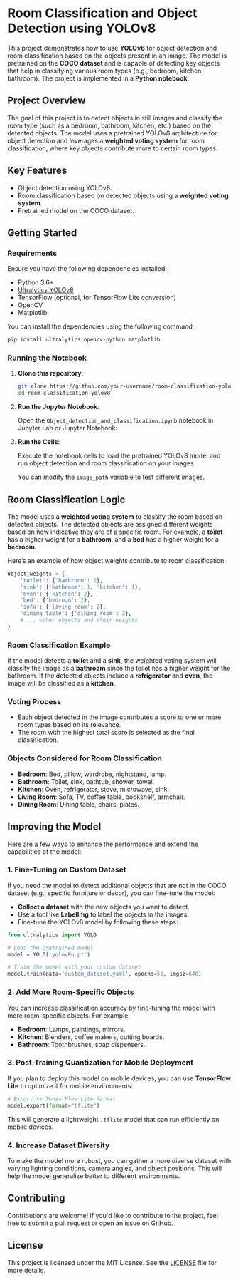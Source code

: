 # **Room Classification and Object Detection using YOLOv8**

This project demonstrates how to use **YOLOv8** for object detection and room classification based on the objects present in an image. The model is pretrained on the **COCO dataset** and is capable of detecting key objects that help in classifying various room types (e.g., bedroom, kitchen, bathroom). The project is implemented in a **Python notebook**.

## **Project Overview**

The goal of this project is to detect objects in still images and classify the room type (such as a bedroom, bathroom, kitchen, etc.) based on the detected objects. The model uses a pretrained YOLOv8 architecture for object detection and leverages a **weighted voting system** for room classification, where key objects contribute more to certain room types.

## **Key Features**
- Object detection using YOLOv8.
- Room classification based on detected objects using a **weighted voting system**.
- Pretrained model on the COCO dataset.

## **Getting Started**

### **Requirements**

Ensure you have the following dependencies installed:

- Python 3.6+
- [Ultralytics YOLOv8](https://github.com/ultralytics/yolov8)
- TensorFlow (optional, for TensorFlow Lite conversion)
- OpenCV
- Matplotlib

You can install the dependencies using the following command:

```bash
pip install ultralytics opencv-python matplotlib
```

### **Running the Notebook**

1. **Clone this repository**:

    ```bash
    git clone https://github.com/your-username/room-classification-yolov8.git
    cd room-classification-yolov8
    ```

2. **Run the Jupyter Notebook**:

    Open the `Object_detection_and_classification.ipynb` notebook in Jupyter Lab or Jupyter Notebook:

3. **Run the Cells**:

    Execute the notebook cells to load the pretrained YOLOv8 model and run object detection and room classification on your images.

    You can modify the `image_path` variable to test different images.

## **Room Classification Logic**

The model uses a **weighted voting system** to classify the room based on detected objects. The detected objects are assigned different weights based on how indicative they are of a specific room. For example, a **toilet** has a higher weight for a **bathroom**, and a **bed** has a higher weight for a **bedroom**.

Here’s an example of how object weights contribute to room classification:

```python
object_weights = {
    'toilet': {'bathroom': 2},
    'sink': {'bathroom': 1, 'kitchen': 1},
    'oven': {'kitchen': 2},
    'bed': {'bedroom': 2},
    'sofa': {'living room': 2},
    'dining table': {'dining room': 2},
    # ... other objects and their weights
}
```

### **Room Classification Example**

If the model detects a **toilet** and a **sink**, the weighted voting system will classify the image as a **bathroom** since the toilet has a higher weight for the bathroom. If the detected objects include a **refrigerator** and **oven**, the image will be classified as a **kitchen**.

### **Voting Process**

- Each object detected in the image contributes a score to one or more room types based on its relevance.
- The room with the highest total score is selected as the final classification.

### **Objects Considered for Room Classification**

- **Bedroom**: Bed, pillow, wardrobe, nightstand, lamp.
- **Bathroom**: Toilet, sink, bathtub, shower, towel.
- **Kitchen**: Oven, refrigerator, stove, microwave, sink.
- **Living Room**: Sofa, TV, coffee table, bookshelf, armchair.
- **Dining Room**: Dining table, chairs, plates.

## **Improving the Model**

Here are a few ways to enhance the performance and extend the capabilities of the model:

### **1. Fine-Tuning on Custom Dataset**
If you need the model to detect additional objects that are not in the COCO dataset (e.g., specific furniture or decor), you can fine-tune the model:
- **Collect a dataset** with the new objects you want to detect.
- Use a tool like **LabelImg** to label the objects in the images.
- Fine-tune the YOLOv8 model by following these steps:

```python
from ultralytics import YOLO

# Load the pretrained model
model = YOLO('yolov8n.pt')

# Train the model with your custom dataset
model.train(data='custom_dataset.yaml', epochs=50, imgsz=640)
```

### **2. Add More Room-Specific Objects**
You can increase classification accuracy by fine-tuning the model with more room-specific objects. For example:
- **Bedroom**: Lamps, paintings, mirrors.
- **Kitchen**: Blenders, coffee makers, cutting boards.
- **Bathroom**: Toothbrushes, soap dispensers.

### **3. Post-Training Quantization for Mobile Deployment**
If you plan to deploy this model on mobile devices, you can use **TensorFlow Lite** to optimize it for mobile environments:

```python
# Export to TensorFlow Lite format
model.export(format="tflite")
```

This will generate a lightweight `.tflite` model that can run efficiently on mobile devices.

### **4. Increase Dataset Diversity**
To make the model more robust, you can gather a more diverse dataset with varying lighting conditions, camera angles, and object positions. This will help the model generalize better to different environments.

## **Contributing**

Contributions are welcome! If you'd like to contribute to the project, feel free to submit a pull request or open an issue on GitHub.

## **License**

This project is licensed under the MIT License. See the [LICENSE](LICENSE) file for more details.
